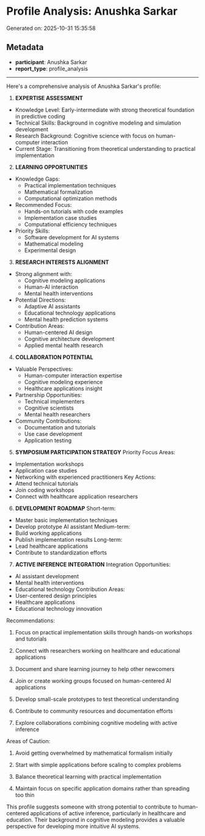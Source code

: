 # Profile Analysis: Anushka Sarkar

Generated on: 2025-10-31 15:35:58

## Metadata

- **participant**: Anushka Sarkar
- **report_type**: profile_analysis

---

Here's a comprehensive analysis of Anushka Sarkar's profile:

1. **EXPERTISE ASSESSMENT**
- Knowledge Level: Early-intermediate with strong theoretical foundation in predictive coding
- Technical Skills: Background in cognitive modeling and simulation development
- Research Background: Cognitive science with focus on human-computer interaction
- Current Stage: Transitioning from theoretical understanding to practical implementation

2. **LEARNING OPPORTUNITIES**
- Knowledge Gaps:
  * Practical implementation techniques
  * Mathematical formalization
  * Computational optimization methods
- Recommended Focus:
  * Hands-on tutorials with code examples
  * Implementation case studies
  * Computational efficiency techniques
- Priority Skills:
  * Software development for AI systems
  * Mathematical modeling
  * Experimental design

3. **RESEARCH INTERESTS ALIGNMENT**
- Strong alignment with:
  * Cognitive modeling applications
  * Human-AI interaction
  * Mental health interventions
- Potential Directions:
  * Adaptive AI assistants
  * Educational technology applications
  * Mental health prediction systems
- Contribution Areas:
  * Human-centered AI design
  * Cognitive architecture development
  * Applied mental health research

4. **COLLABORATION POTENTIAL**
- Valuable Perspectives:
  * Human-computer interaction expertise
  * Cognitive modeling experience
  * Healthcare applications insight
- Partnership Opportunities:
  * Technical implementers
  * Cognitive scientists
  * Mental health researchers
- Community Contributions:
  * Documentation and tutorials
  * Use case development
  * Application testing

5. **SYMPOSIUM PARTICIPATION STRATEGY**
Priority Focus Areas:
- Implementation workshops
- Application case studies
- Networking with experienced practitioners
Key Actions:
- Attend technical tutorials
- Join coding workshops
- Connect with healthcare application researchers

6. **DEVELOPMENT ROADMAP**
Short-term:
- Master basic implementation techniques
- Develop prototype AI assistant
Medium-term:
- Build working applications
- Publish implementation results
Long-term:
- Lead healthcare applications
- Contribute to standardization efforts

7. **ACTIVE INFERENCE INTEGRATION**
Integration Opportunities:
- AI assistant development
- Mental health interventions
- Educational technology
Contribution Areas:
- User-centered design principles
- Healthcare applications
- Educational technology innovation

Recommendations:

1. Focus on practical implementation skills through hands-on workshops and tutorials

2. Connect with researchers working on healthcare and educational applications

3. Document and share learning journey to help other newcomers

4. Join or create working groups focused on human-centered AI applications

5. Develop small-scale prototypes to test theoretical understanding

6. Contribute to community resources and documentation efforts

7. Explore collaborations combining cognitive modeling with active inference

Areas of Caution:

1. Avoid getting overwhelmed by mathematical formalism initially

2. Start with simple applications before scaling to complex problems

3. Balance theoretical learning with practical implementation

4. Maintain focus on specific application domains rather than spreading too thin

This profile suggests someone with strong potential to contribute to human-centered applications of active inference, particularly in healthcare and education. Their background in cognitive modeling provides a valuable perspective for developing more intuitive AI systems.